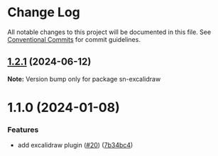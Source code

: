 # Change Log

All notable changes to this project will be documented in this file.
See [Conventional Commits](https://conventionalcommits.org) for commit guidelines.

## [1.2.1](https://github.com/standardnotes/plugins/compare/sn-excalidraw@1.1.0...sn-excalidraw@1.2.1) (2024-06-12)

**Note:** Version bump only for package sn-excalidraw

# 1.1.0 (2024-01-08)

### Features

* add excalidraw plugin ([#20](https://github.com/standardnotes/plugins/issues/20)) ([7b34bc4](https://github.com/standardnotes/plugins/commit/7b34bc4383cd8a19229e3364a86e613234e36160))
